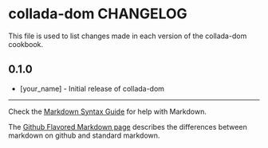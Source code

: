 collada-dom CHANGELOG
=====================

This file is used to list changes made in each version of the collada-dom cookbook.

0.1.0
-----
- [your_name] - Initial release of collada-dom

- - -
Check the [Markdown Syntax Guide](http://daringfireball.net/projects/markdown/syntax) for help with Markdown.

The [Github Flavored Markdown page](http://github.github.com/github-flavored-markdown/) describes the differences between markdown on github and standard markdown.
